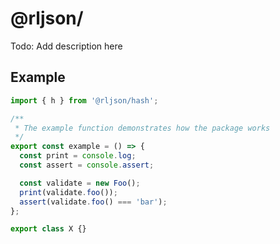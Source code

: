 # @rljson/

Todo: Add description here

## Example

```typescript
import { h } from '@rljson/hash';

/**
 * The example function demonstrates how the package works
 */
export const example = () => {
  const print = console.log;
  const assert = console.assert;

  const validate = new Foo();
  print(validate.foo());
  assert(validate.foo() === 'bar');
};

export class X {}

```
